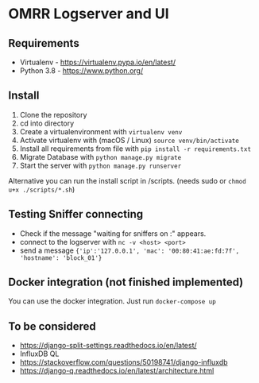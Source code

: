 # OMRR Logserver and UI

## Requirements
* Virtualenv - https://virtualenv.pypa.io/en/latest/
* Python 3.8 - https://www.python.org/

## Install
1. Clone the repository
2. cd into directory 
3. Create a virtualenvironment with ````virtualenv venv````
4. Activate virtualenv with (macOS / Linux) ```source venv/bin/activate```
5. Install all requirements from file with ```pip install -r requirements.txt```
6. Migrate Database with ```python manage.py migrate```
7. Start the server with ```python manage.py runserver```

Alternative you can run the install script in /scripts. (needs sudo or ```chmod u+x ./scripts/*.sh```)

## Testing Sniffer connecting
* Check if the message "waiting for sniffers on <host>:<port>" appears.  
* connect to the logserver with ````nc -v <host> <port>````
* send a message ```{'ip':'127.0.0.1', 'mac': '00:80:41:ae:fd:7f', 'hostname': 'block_01'}```


## Docker integration (not finished implemented)
You can use the docker integration. Just run ```docker-compose up```  

## To be considered
* https://django-split-settings.readthedocs.io/en/latest/
* InfluxDB QL
* https://stackoverflow.com/questions/50198741/django-influxdb
* https://django-q.readthedocs.io/en/latest/architecture.html